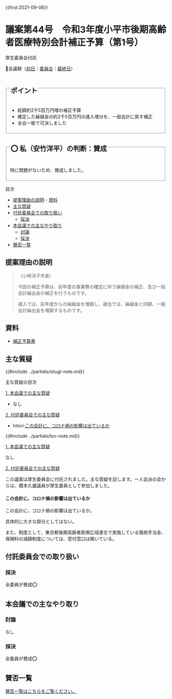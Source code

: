 {{first:2021-09-06}}

# 議案第44号　令和3年度小平市後期高齢者医療特別会計補正予算（第1号）

<i class="fa fa-gavel" aria-hidden="true"></i> 厚生委員会付託

<p id="read-kaigiroku">📄会議録（<a href="https://ssp.kaigiroku.net/tenant/kodaira/SpMinuteView.html?council_id=1240&schedule_id=2&minute_id=498&is_search=true">初日</a>｜<a href="https://ssp.kaigiroku.net/tenant/kodaira/SpMinuteView.html?council_id=1244&schedule_id=2&minute_id=39&is_search=true">委員会</a>｜<a href="https://ssp.kaigiroku.net/tenant/kodaira/SpMinuteView.html?council_id=1240&schedule_id=6&minute_id=544&is_search=true">最終日</a>）</p>

<fieldset class="pnt">
  <legend><h2>ポイント</h2></legend>

- 総額約2千5百万円増の補正予算
- 確定した繰越金の約2千5百万円の歳入増分を、一般会計に戻す補正
- 全会一致で可決しました

</fieldset>

<fieldset class="sanpi">
  <legend><h2>⭕️ 私（安竹洋平）の判断：賛成</h2></legend>

特に問題がないため、賛成しました。

</fieldset>

<div class="toc">

目次

- [提案理由の説明](#提案理由の説明)・[資料](#資料)
- [主な質疑](#主な質疑)
- [付託委員会での取り扱い](#付託委員会での取り扱い)
  - [採決](#採決)
- [本会議での主なやり取り](#本会議での主なやり取り)
  - [討論](#討論)
  - [採決](#採決-1)
- [賛否一覧](#賛否一覧)

</div>

## 提案理由の説明

>（小林洋子市長）
>
> 今回の補正予算は、前年度の事業費の確定に伴う繰越金の補正、及び一般会計繰出金の補正を行うものです。
>
> 歳入では、前年度からの繰越金を増額し、歳出では、繰越金と同額、一般会計繰出金を増額するものです。

## 資料

- [補正予算書](https://www.city.kodaira.tokyo.jp/kurashi/093/093400.html)

<div class="ippan-situgi">

## 主な質疑
{{#include ../partials/situgi-note.md}}


<div class="toc">

主な質疑の目次

[1. 本会議での主な質疑](#1-本会議での主な質疑)

- なし

[2. 付託委員会での主な質疑](#2-付託委員会での主な質疑)

- hitori:[この会計に、コロナ禍の影響は出ているか](#この会計にコロナ禍の影響は出ているか)

{{#include ../partials/toc-note.md}}

</div>

<div class="situgi-heading" id="1-本会議での主な質疑"><a class="header" href="#1-本会議での主な質疑">1. 本会議での主な質疑</a></div>

なし

<div class="situgi-heading" id="2-付託委員会での主な質疑"><a class="header" href="#2-付託委員会での主な質疑">2. 付託委員会での主な質疑</a></div>

この議案は厚生委員会に付託されました。主な質疑を記します。一人会派の会からは、橋本久雄議員が厚生委員として参加しました。

#### この会計に、コロナ禍の影響は出ているか

<div class="bln bleft hitori" data-speaker="👍 橋本久雄議員（一人会派の会）">

この会計に、コロナ禍の影響は出ているか。

</div>

<div class="bln bright" data-speaker="保険年金課長補佐（後藤）">

具体的に大きな部分としてはない。

</div>

<div class="bln bright" data-speaker="保険年金課長補佐（後藤）">

また、制度として、東京都後期高齢者医療広域連合で実施している傷病手当金、保険料の減額制度については、受付窓口は開いている。

</div>


</div>

## 付託委員会での取り扱い
### 採決
全委員が賛成⭕️

## 本会議での主なやり取り
### 討論
なし

### 採決
全委員が賛成⭕️

## 賛否一覧
[賛否一覧はこちらをご覧ください。](./index.md#賛否)